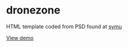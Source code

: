 # dronezone

HTML template coded from PSD found at [symu](https://symu.co/freebies/templates-4/drone-zone-website-template/)

[View demo](https://terrylbrown.github.io/dronezone/)
